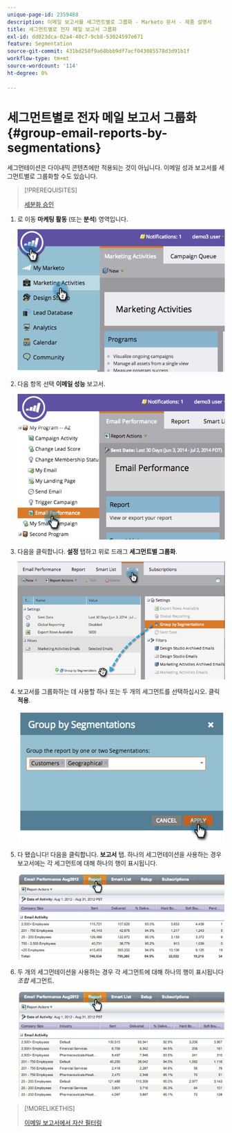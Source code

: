 ```yaml
---
unique-page-id: 2359488
description: 이메일 보고서를 세그먼트별로 그룹화 - Marketo 문서 - 제품 설명서
title: 세그먼트별로 전자 메일 보고서 그룹화
exl-id: dd023dca-02a4-40c7-9cb8-53024597e671
feature: Segmentation
source-git-commit: 431bd258f9a68bbb9df7acf043085578d3d91b1f
workflow-type: tm+mt
source-wordcount: '114'
ht-degree: 0%

---
```


# 세그먼트별로 전자 메일 보고서 그룹화 {#group-email-reports-by-segmentations}

세그먼테이션은 다이내믹 콘텐츠에만 적용되는 것이 아닙니다. 이메일 성과 보고서를 세그먼트별로 그룹화할 수도 있습니다.

>[!PREREQUISITES]
>
>[세분화 승인](/help/marketo/product-docs/personalization/segmentation-and-snippets/segmentation/approve-a-segmentation.md)

1. 로 이동 **마케팅 활동** (또는 **분석**) 영역입니다.

   ![](assets/image2014-9-16-9-3a15-3a58.png)

1. 다음 항목 선택 **이메일 성능** 보고서.

   ![](assets/image2014-9-16-9-3a16-3a6.png)

1. 다음을 클릭합니다. **설정** 탭하고 위로 드래그 **세그먼트별 그룹화**.

   ![](assets/image2014-9-16-9-3a16-3a59.png)

1. 보고서를 그룹화하는 데 사용할 하나 또는 두 개의 세그먼트를 선택하십시오. 클릭 **적용**.

   ![](assets/image2014-9-16-9-3a17-3a9.png)

1. 다 됐습니다! 다음을 클릭합니다. **보고서** 탭. 하나의 세그먼테이션을 사용하는 경우 보고서에는 각 세그먼트에 대해 하나의 행이 표시됩니다.

   ![](assets/image2014-9-16-9-3a17-3a17.png)

1. 두 개의 세그먼테이션을 사용하는 경우 각 세그먼트에 대해 하나의 행이 표시됩니다 _조합_ 세그먼트.

   ![](assets/image2014-9-16-9-3a17-3a26.png)

>[!MORELIKETHIS]
>
>[이메일 보고서에서 자산 필터링](/help/marketo/product-docs/reporting/basic-reporting/report-activity/filter-assets-in-an-email-report.md)
